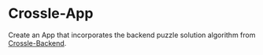 # Crossle-App

Create an App that incorporates the backend puzzle solution algorithm from [Crossle-Backend](https://github.com/SuitIThub/Crossle-Backend).
